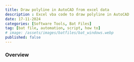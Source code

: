 ```yaml
---
title: Draw polyline in AutoCAD from excel data
description : Excel vba code to draw polyline in AutoCAD
date: 17-11-2024
categories: [Software Tools, Bat Files]
tag: [bat file, automation, script, how to]
# image: /assets/images/batfiles/bat_windows.webp
published: false
---
```


### Overview